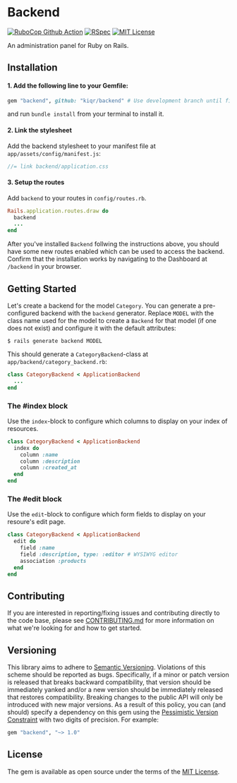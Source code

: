 Backend 
==============
[![RuboCop Github Action](https://github.com/kiqr/backend/actions/workflows/rubocop.yml/badge.svg)](https://github.com/kiqr/backend/actions/workflows/rubocop.yml)
[![RSpec](https://github.com/kiqr/backend/actions/workflows/rspec.yml/badge.svg)](https://github.com/kiqr/backend/actions/workflows/rspec.yml)
[![MIT License](https://img.shields.io/badge/License-MIT-blue.svg)](LICENSE.md)

An administration panel for Ruby on Rails.

Installation
------------

#### 1. Add the following line to your Gemfile:

```ruby
gem "backend", github: "kiqr/backend" # Use development branch until first release.
```

and run `bundle install` from your terminal to install it.

#### 2. Link the stylesheet

Add the backend stylesheet to your manifest file at `app/assets/config/manifest.js`:

```sass
//= link backend/application.css
```

#### 3. Setup the routes

Add `backend` to your routes in `config/routes.rb`.

```ruby
Rails.application.routes.draw do
  backend
  ...
end
```

After you've installed `Backend` follwing the instructions above, you should have some new routes enabled which can be used to access the backend. Confirm that the installation works by navigating to the Dashboard at `/backend` in your browser.


Getting Started
---------------

Let's create a backend for the model `Category`. You can generate a pre-configured backend with the `backend` generator. Replace `MODEL` with the class name used for the model to create a `Backend` for that model (if one does not exist) and configure it with the default attributes: 

```console
$ rails generate backend MODEL
```

This should generate a `CategoryBackend`-class at `app/backend/category_backend.rb`:

```ruby
class CategoryBackend < ApplicationBackend
  ...
end
```

### The #index block
Use the `index`-block to configure which columns to display on your index of resources.
```ruby
class CategoryBackend < ApplicationBackend
  index do
    column :name
    column :description
    column :created_at
  end
end
```

### The #edit block
Use the `edit`-block to configure which form fields to display on your resoure's edit page.
```ruby
class CategoryBackend < ApplicationBackend
  edit do
    field :name
    field :description, type: :editor # WYSIWYG editor
    association :products
  end
end
```

Contributing
------------
If you are interested in reporting/fixing issues and contributing directly to the code base, please see [CONTRIBUTING.md](CONTRIBUTING.md) for more information on what we're looking for and how to get started.

Versioning
----------
This library aims to adhere to [Semantic Versioning](http://semver.org/). Violations
of this scheme should be reported as bugs. Specifically, if a minor or patch
version is released that breaks backward compatibility, that version should be
immediately yanked and/or a new version should be immediately released that
restores compatibility. Breaking changes to the public API will only be
introduced with new major versions. As a result of this policy, you can (and
should) specify a dependency on this gem using the [Pessimistic Version
Constraint](http://guides.rubygems.org/patterns/#pessimistic-version-constraint) with two digits of precision. For example:

```ruby
gem "backend", "~> 1.0"
```

License
-------
The gem is available as open source under the terms of the [MIT License](https://opensource.org/licenses/MIT).
